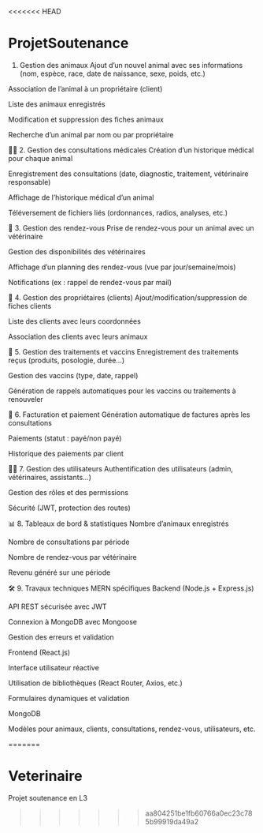 <<<<<<< HEAD
# ProjetSoutenance
1. Gestion des animaux
Ajout d’un nouvel animal avec ses informations (nom, espèce, race, date de naissance, sexe, poids, etc.)

Association de l’animal à un propriétaire (client)

Liste des animaux enregistrés

Modification et suppression des fiches animaux

Recherche d’un animal par nom ou par propriétaire

🧑‍⚕️ 2. Gestion des consultations médicales
Création d’un historique médical pour chaque animal

Enregistrement des consultations (date, diagnostic, traitement, vétérinaire responsable)

Affichage de l’historique médical d’un animal

Téléversement de fichiers liés (ordonnances, radios, analyses, etc.)

📅 3. Gestion des rendez-vous
Prise de rendez-vous pour un animal avec un vétérinaire

Gestion des disponibilités des vétérinaires

Affichage d’un planning des rendez-vous (vue par jour/semaine/mois)

Notifications (ex : rappel de rendez-vous par mail)

🧍 4. Gestion des propriétaires (clients)
Ajout/modification/suppression de fiches clients

Liste des clients avec leurs coordonnées

Association des clients avec leurs animaux

💊 5. Gestion des traitements et vaccins
Enregistrement des traitements reçus (produits, posologie, durée…)

Gestion des vaccins (type, date, rappel)

Génération de rappels automatiques pour les vaccins ou traitements à renouveler

🧾 6. Facturation et paiement
Génération automatique de factures après les consultations

Paiements (statut : payé/non payé)

Historique des paiements par client

👨‍⚕️ 7. Gestion des utilisateurs
Authentification des utilisateurs (admin, vétérinaires, assistants…)

Gestion des rôles et des permissions

Sécurité (JWT, protection des routes)

📊 8. Tableaux de bord & statistiques
Nombre d’animaux enregistrés

Nombre de consultations par période

Nombre de rendez-vous par vétérinaire

Revenu généré sur une période

🛠️ 9. Travaux techniques MERN spécifiques
Backend (Node.js + Express.js)

API REST sécurisée avec JWT

Connexion à MongoDB avec Mongoose

Gestion des erreurs et validation

Frontend (React.js)

Interface utilisateur réactive

Utilisation de bibliothèques (React Router, Axios, etc.)

Formulaires dynamiques et validation

MongoDB

Modèles pour animaux, clients, consultations, rendez-vous, utilisateurs, etc.


=======
# Veterinaire
Projet soutenance en L3
>>>>>>> aa804251be1fb60766a0ec23c785b99919da49a2
